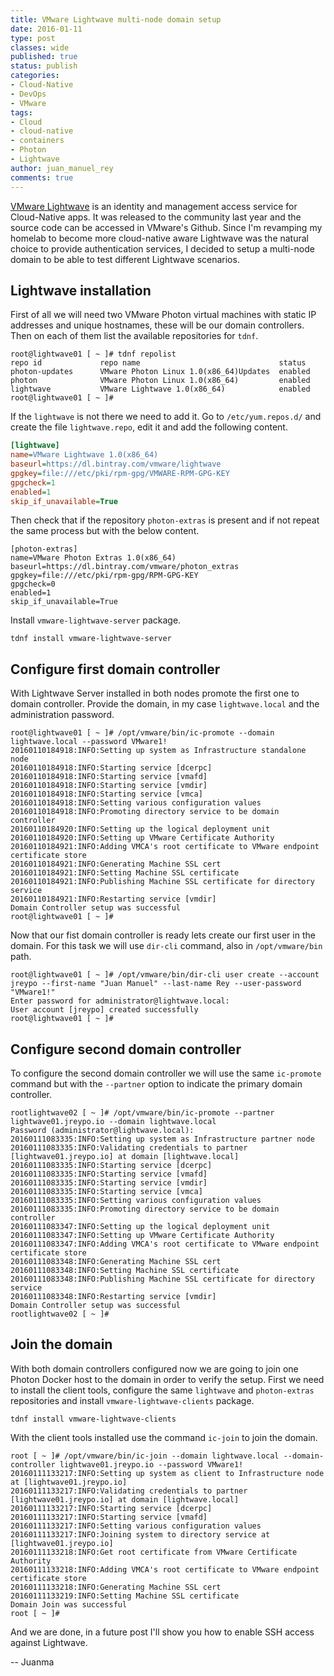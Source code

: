 ```yaml
---
title: VMware Lightwave multi-node domain setup
date: 2016-01-11
type: post
classes: wide
published: true
status: publish
categories:
- Cloud-Native
- DevOps
- VMware
tags:
- Cloud
- cloud-native
- containers
- Photon
- Lightwave
author: juan_manuel_rey
comments: true
---
```


[VMware Lightwave](https://vmware.github.io/lightwave/) is an identity and management access service for Cloud-Native apps. It was released to the community last year and the source code can be accessed in VMware's Github. Since I'm revamping my homelab to become more cloud-native aware Lightwave was the natural choice to provide authentication services, I decided to setup a multi-node domain to be able to test different Lightwave scenarios.

## Lightwave installation

First of all we will need two VMware Photon virtual machines with static IP addresses and unique hostnames, these will be our domain controllers. Then on each of them list the available repositories for `tdnf`.

```text
root@lightwave01 [ ~ ]# tdnf repolist
repo id             repo name                               status
photon-updates      VMware Photon Linux 1.0(x86_64)Updates  enabled
photon              VMware Photon Linux 1.0(x86_64)         enabled
lightwave           VMware Lightwave 1.0(x86_64)            enabled
root@lightwave01 [ ~ ]#
```

If the `lightwave` is not there we need to add it. Go to `/etc/yum.repos.d/` and create the file `lightwave.repo`, edit it and add the following content.

```ini
[lightwave]
name=VMware Lightwave 1.0(x86_64)
baseurl=https://dl.bintray.com/vmware/lightwave
gpgkey=file:///etc/pki/rpm-gpg/VMWARE-RPM-GPG-KEY
gpgcheck=1
enabled=1
skip_if_unavailable=True
```

Then check that if the repository `photon-extras` is present and if not repeat the same process but with the below content.

```text
[photon-extras]
name=VMware Photon Extras 1.0(x86_64)
baseurl=https://dl.bintray.com/vmware/photon_extras
gpgkey=file:///etc/pki/rpm-gpg/RPM-GPG-KEY
gpgcheck=0
enabled=1
skip_if_unavailable=True
```

Install `vmware-lightwave-server` package.

```text
tdnf install vmware-lightwave-server
```

## Configure first domain controller

With Lightwave Server installed in both nodes promote the first one to domain controller. Provide the domain, in my case `lightwave.local` and the administration password.

```text
root@lightwave01 [ ~ ]# /opt/vmware/bin/ic-promote --domain lightwave.local --password VMware1!
20160110184918:INFO:Setting up system as Infrastructure standalone node
20160110184918:INFO:Starting service [dcerpc]
20160110184918:INFO:Starting service [vmafd]
20160110184918:INFO:Starting service [vmdir]
20160110184918:INFO:Starting service [vmca]
20160110184918:INFO:Setting various configuration values
20160110184918:INFO:Promoting directory service to be domain controller
20160110184920:INFO:Setting up the logical deployment unit
20160110184920:INFO:Setting up VMware Certificate Authority
20160110184921:INFO:Adding VMCA's root certificate to VMware endpoint certificate store
20160110184921:INFO:Generating Machine SSL cert
20160110184921:INFO:Setting Machine SSL certificate
20160110184921:INFO:Publishing Machine SSL certificate for directory service
20160110184921:INFO:Restarting service [vmdir]
Domain Controller setup was successful
root@lightwave01 [ ~ ]#
```

Now that our fist domain controller is ready lets create our first user in the domain. For this task we will use `dir-cli` command, also in `/opt/vmware/bin` path.

```text
root@lightwave01 [ ~ ]# /opt/vmware/bin/dir-cli user create --account jreypo --first-name "Juan Manuel" --last-name Rey --user-password "VMware1!"
Enter password for administrator@lightwave.local:
User account [jreypo] created successfully
root@lightwave01 [ ~ ]#
```

## Configure second domain controller

To configure the second domain controller we will use the same `ic-promote` command but with the `--partner` option to indicate the primary domain controller.

```text
rootlightwave02 [ ~ ]# /opt/vmware/bin/ic-promote --partner lightwave01.jreypo.io --domain lightwave.local
Password (administrator@lightwave.local):
20160111083335:INFO:Setting up system as Infrastructure partner node
20160111083335:INFO:Validating credentials to partner [lightwave01.jreypo.io] at domain [lightwave.local]
20160111083335:INFO:Starting service [dcerpc]
20160111083335:INFO:Starting service [vmafd]
20160111083335:INFO:Starting service [vmdir]
20160111083335:INFO:Starting service [vmca]
20160111083335:INFO:Setting various configuration values
20160111083335:INFO:Promoting directory service to be domain controller
20160111083347:INFO:Setting up the logical deployment unit
20160111083347:INFO:Setting up VMware Certificate Authority
20160111083347:INFO:Adding VMCA's root certificate to VMware endpoint certificate store
20160111083348:INFO:Generating Machine SSL cert
20160111083348:INFO:Setting Machine SSL certificate
20160111083348:INFO:Publishing Machine SSL certificate for directory service
20160111083348:INFO:Restarting service [vmdir]
Domain Controller setup was successful
rootlightwave02 [ ~ ]#
```

## Join the domain

With both domain controllers configured now we are going to join one Photon Docker host to the domain in order to verify the setup. First we need to install the client tools, configure the same `lightwave` and `photon-extras` repositories and install `vmware-lightwave-clients` package.

```text
tdnf install vmware-lightwave-clients
```

With the client tools installed use the command `ic-join` to join the domain.

```text
root [ ~ ]# /opt/vmware/bin/ic-join --domain lightwave.local --domain-controller lightwave01.jreypo.io --password VMware1!
20160111133217:INFO:Setting up system as client to Infrastructure node at [lightwave01.jreypo.io]
20160111133217:INFO:Validating credentials to partner [lightwave01.jreypo.io] at domain [lightwave.local]
20160111133217:INFO:Starting service [dcerpc]
20160111133217:INFO:Starting service [vmafd]
20160111133217:INFO:Setting various configuration values
20160111133217:INFO:Joining system to directory service at [lightwave01.jreypo.io]
20160111133218:INFO:Get root certificate from VMware Certificate Authority
20160111133218:INFO:Adding VMCA's root certificate to VMware endpoint certificate store
20160111133218:INFO:Generating Machine SSL cert
20160111133219:INFO:Setting Machine SSL certificate
Domain Join was successful
root [ ~ ]#
```

And we are done, in a future post I'll show you how to enable SSH access against Lightwave.

-- Juanma
